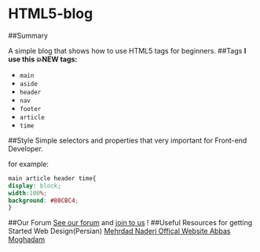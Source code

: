 # HTML5-blog
##Summary

A simple blog that shows how to use HTML5 tags for beginners.
##Tags
__I use this :boom:NEW tags:__
* `main`
* `aside`
* `header`
* `nav`
* `footer`
* `article`
* `time`

##Style
Simple selectors and properties that very important for Front-end Developer.

for example:
```css
main article header time{
display: block;
width:100%;
background: #80CBC4;
}
```
##Our Forum
[See our forum](http://developerha.net) and [join to us](http://goo.gl/q246XM) !
##Useful Resources for getting Started Web Design(Persian)
[Mehrdad Naderi Offical Website ](www.mehrdadnaderi.com/amuzesh.html)
[Abbas Moghadam](http://www.azad-dl.com)